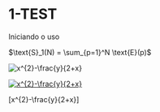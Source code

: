 # 1-TEST
Iniciando o uso

$\text{S}_1(N) = \sum_{p=1}^N \text{E}(p)$

<img src="https://latex.codecogs.com/gif.latex?x^{2}-\frac{y}{2&plus;x}" title="x^{2}-\frac{y}{2+x}" />

<a href="https://www.codecogs.com/eqnedit.php?latex=x^{2}-\frac{y}{2&plus;x}" target="_blank"><img src="https://latex.codecogs.com/gif.latex?x^{2}-\frac{y}{2&plus;x}" title="x^{2}-\frac{y}{2+x}" /></a>

\[x^{2}-\frac{y}{2+x}\]
